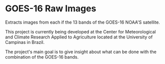 # GOES-16 Raw Images
Extracts images from each if the 13 bands of the GOES-16 NOAA'S satellite.

This project is currently being developed at the Center for Meteorological and Climate Research Applied to Agriculture located at the University of Campinas in Brazil.

The project's main goal is to give insight about what can be done with the combination of the GOES-16 bands.
